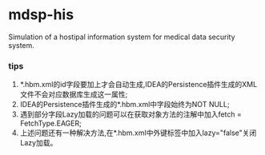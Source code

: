 # mdsp-his

Simulation of a hostipal information system for medical data security system.

### tips
1. *.hbm.xml的id字段要加上<generator class="native"/>才会自动生成,IDEA的Persistence插件生成的XML文件不会对应数据库生成这一属性;
2. IDEA的Persistence插件生成的*.hbm.xml中字段始终为NOT NULL;
3. 遇到部分字段Lazy加载的问题可以在获取对象方法的注解中加入fetch = FetchType.EAGER;
4. 上述问题还有一种解决方法,在*.hbm.xml中外键标签中加入lazy="false"关闭Lazy加载。